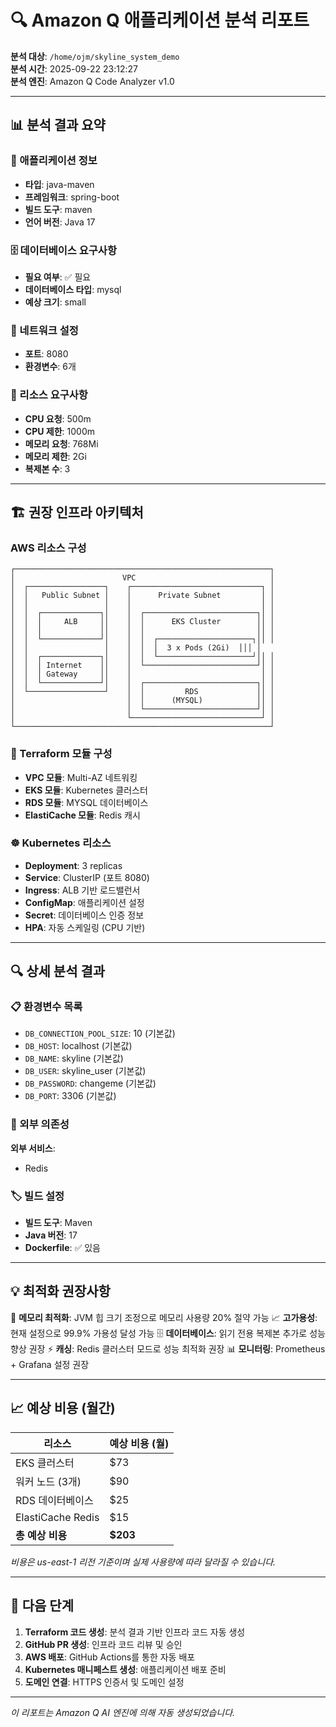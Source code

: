 # 🔍 Amazon Q 애플리케이션 분석 리포트

**분석 대상**: `/home/ojm/skyline_system_demo`  
**분석 시간**: 2025-09-22 23:12:27  
**분석 엔진**: Amazon Q Code Analyzer v1.0

---

## 📊 분석 결과 요약

### 🎯 애플리케이션 정보
- **타입**: java-maven
- **프레임워크**: spring-boot
- **빌드 도구**: maven
- **언어 버전**: Java 17

### 🗄️ 데이터베이스 요구사항
- **필요 여부**: ✅ 필요
- **데이터베이스 타입**: mysql
- **예상 크기**: small

### 🔌 네트워크 설정
- **포트**: 8080
- **환경변수**: 6개

### 💾 리소스 요구사항
- **CPU 요청**: 500m
- **CPU 제한**: 1000m
- **메모리 요청**: 768Mi
- **메모리 제한**: 2Gi
- **복제본 수**: 3

---

## 🏗️ 권장 인프라 아키텍처

### AWS 리소스 구성

```
┌─────────────────────────────────────────────────────────┐
│                        VPC                              │
│  ┌─────────────────┐    ┌─────────────────────────────┐ │
│  │   Public Subnet │    │      Private Subnet         │ │
│  │                 │    │                             │ │
│  │  ┌─────────────┐│    │  ┌─────────────────────────┐│ │
│  │  │     ALB     ││    │  │      EKS Cluster        ││ │
│  │  │             ││    │  │                         ││ │
│  │  └─────────────┘│    │  │  ┌─────────────────────┐││ │
│  │                 │    │  │  │  3 x Pods (2Gi)  │││ │
│  │  ┌─────────────┐│    │  │  └─────────────────────┘││ │
│  │  │ Internet    ││    │  └─────────────────────────┘│ │
│  │  │ Gateway     ││    │                             │ │
│  │  └─────────────┘│    │  ┌─────────────────────────┐│ │
│  └─────────────────┘    │  │         RDS             ││ │
│                         │  │      (MYSQL)            ││ │
│                         │  └─────────────────────────┘│ │
│                         └─────────────────────────────┘ │
└─────────────────────────────────────────────────────────┘
```

### 🎯 Terraform 모듈 구성
- **VPC 모듈**: Multi-AZ 네트워킹
- **EKS 모듈**: Kubernetes 클러스터
- **RDS 모듈**: MYSQL 데이터베이스
- **ElastiCache 모듈**: Redis 캐시

### ☸️ Kubernetes 리소스
- **Deployment**: 3 replicas
- **Service**: ClusterIP (포트 8080)
- **Ingress**: ALB 기반 로드밸런서
- **ConfigMap**: 애플리케이션 설정
- **Secret**: 데이터베이스 인증 정보
- **HPA**: 자동 스케일링 (CPU 기반)

---

## 🔍 상세 분석 결과

### 📋 환경변수 목록
- `DB_CONNECTION_POOL_SIZE`: 10 (기본값)
- `DB_HOST`: localhost (기본값)
- `DB_NAME`: skyline (기본값)
- `DB_USER`: skyline_user (기본값)
- `DB_PASSWORD`: changeme (기본값)
- `DB_PORT`: 3306 (기본값)

### 🔗 외부 의존성
**외부 서비스**:
- Redis

### 🏷️ 빌드 설정
- **빌드 도구**: Maven
- **Java 버전**: 17
- **Dockerfile**: ✅ 있음

---

## 💡 최적화 권장사항

🔧 **메모리 최적화**: JVM 힙 크기 조정으로 메모리 사용량 20% 절약 가능
📈 **고가용성**: 현재 설정으로 99.9% 가용성 달성 가능
🗄️ **데이터베이스**: 읽기 전용 복제본 추가로 성능 향상 권장
⚡ **캐싱**: Redis 클러스터 모드로 성능 최적화 권장
📊 **모니터링**: Prometheus + Grafana 설정 권장

---

## 📈 예상 비용 (월간)


| 리소스 | 예상 비용 (월) |
|--------|---------------|
| EKS 클러스터 | $73 |
| 워커 노드 (3개) | $90 |
| RDS 데이터베이스 | $25 |
| ElastiCache Redis | $15 |
| **총 예상 비용** | **$203** |

*비용은 us-east-1 리전 기준이며 실제 사용량에 따라 달라질 수 있습니다.*


---

## 🚀 다음 단계

1. **Terraform 코드 생성**: 분석 결과 기반 인프라 코드 자동 생성
2. **GitHub PR 생성**: 인프라 코드 리뷰 및 승인
3. **AWS 배포**: GitHub Actions를 통한 자동 배포
4. **Kubernetes 매니페스트 생성**: 애플리케이션 배포 준비
5. **도메인 연결**: HTTPS 인증서 및 도메인 설정

---

*이 리포트는 Amazon Q AI 엔진에 의해 자동 생성되었습니다.*
